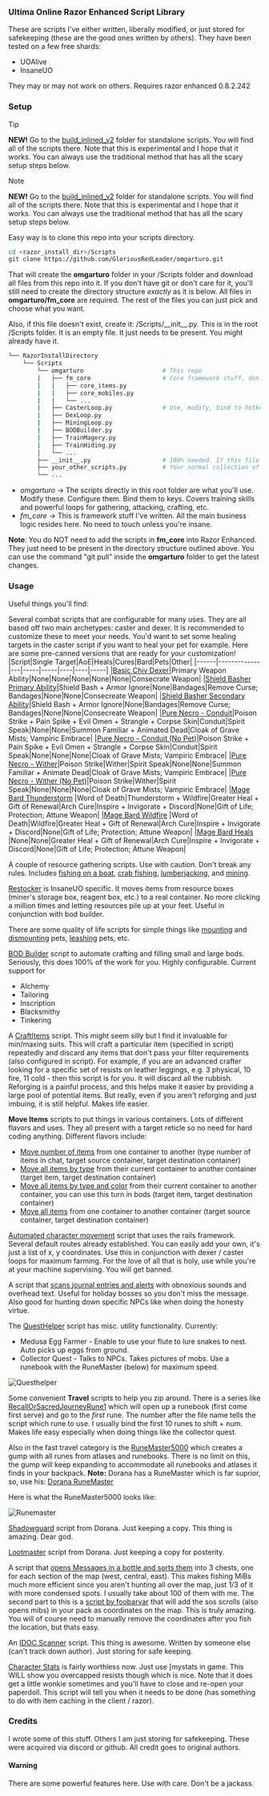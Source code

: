 ### Ultima Online Razor Enhanced Script Library

These are scripts I've either written, liberally modified, or just stored for safekeeping (these are the good ones written by others). They have been tested on a few free shards:

* UOAlive
* InsaneUO

They may or may not work on others. Requires razor enhanced 0.8.2.242

### Setup

> [!TIP]
> **NEW!** Go to the [build_inlined_v2](https://github.com/GloriousRedLeader/omgarturo/tree/new_format/build_inlined_v2) folder for standalone scripts. You will find all of the scripts there.
> Note that this is experimental and I hope that it works. You can always use the traditional method that has all the scary setup steps below.

> [!NOTE]
> **NEW!** Go to the [build_inlined_v2](https://github.com/GloriousRedLeader/omgarturo/tree/new_format/build_inlined_v2) folder for standalone scripts. You will find all of the scripts there.
> Note that this is experimental and I hope that it works. You can always use the traditional method that has all the scary setup steps below.

Easy way is to clone this repo into your scripts directory.

```bash
cd <razor_install_dir>/Scripts
git clone https://github.com/GloriousRedLeader/omgarturo.git
```

That will create the **omgarturo** folder in your /Scripts folder and download all files from this repo into it. If you don't have git or don't care for it, you'll still need to create the directory structure *exactly* as it is below. All files in **omgarturo/fm_core** are required. The rest of the files you can just pick and choose what you want.

Also, if this file doesn't exist, create it: /Scripts/\_\_init\_\_.py. This is in the root /Scripts folder. It is an empty file. It just needs to be present. You might already have it.

```bash
└── RazorInstallDirectory
    └── Scripts
        └── omgarturo                      # This repo
        |   ├── fm_core                    # Core framework stuff, don't touch. You need all of these.
        |   |   ├── core_items.py
        |   |   ├── core_mobiles.py
        |   |   └── ...
        |   ├── CasterLoop.py              # Use, modify, bind to hotkeys
        |   ├── DexLoop.py
        |   ├── MiningLoop.py
        |   ├── BODBuilder.py
        |   ├── TrainMagery.py
        |   ├── TrainHiding.py
        |   └── ...
        ├── __init__.py                    # 100% needed. If this file doesn't exist, create it. It is empty. 2 underscores on either side.
        ├── your_other_scripts.py          # Your normal collection of razor scripts
        └── ...
```

* *omgarturo* -> The scripts directly in this root folder are what you'll use. Modify these. Configure them. Bind them to keys. Covers training skills and powerful loops for gathering, attacking, crafting, etc.
* *fm_core* -> This is framework stuff I've written. All the main business logic resides here. No need to touch unless you're insane.

**Note**: You do NOT need to add the scripts in **fm_core** into Razor Enhanced. They just need to be present in the directory structure outlined above. You can use the command "git pull" inside the **omgarturo** folder to get the latest changes. 

### Usage

Useful things you'll find:

Several combat scripts that are configurable for many uses. They are all based off two main archetypes: caster and dexer. It is recommended to customize these to meet your needs. You'd want to set some healing targets in the caster script if you want to heal your pet for example. 
Here are some pre-canned versions that are ready for your customization!
|Script|Single Target|AoE|Heals|Cures|Bard|Pets|Other|
|------|-------------|---|-----|-----|----|----|-----|
|[Basic Chiv Dexer](https://github.com/GloriousRedLeader/omgarturo/blob/master/BasicChivDexerLoop.py)|Primary Weapon Ability|None|None|None|None|None|Consecrate Weapon|
|[Shield Basher Primary Ability](https://github.com/GloriousRedLeader/omgarturo/blob/master/BasherPrimaryLoop.py)|Shield Bash + Armor Ignore|None|Bandages|Remove Curse; Bandages|None|None|Consecreate Weapon|
|[Shield Basher Secondary Ability](https://github.com/GloriousRedLeader/omgarturo/blob/master/BasherSecondaryLoop.py)|Shield Bash + Armor Ignore|None|Bandages|Remove Curse; Bandages|None|None|Consecreate Weapon|
|[Pure Necro - Conduit](https://github.com/GloriousRedLeader/omgarturo/blob/master/PureNecroConduitLoop.py)|Poison Strike + Pain Spike + Evil Omen + Strangle + Corpse Skin|Conduit|Spirit Speak|None|None|Summon Familiar + Animated Dead|Cloak of Grave Mists; Vampiric Embrace|
|[Pure Necro - Conduit (No Pet)](https://github.com/GloriousRedLeader/omgarturo/blob/master/PureNecroConduitNoPetLoop.py)|Poison Strike + Pain Spike + Evil Omen + Strangle + Corpse Skin|Conduit|Spirit Speak|None|None|None|Cloak of Grave Mists; Vampiric Embrace|
|[Pure Necro - Wither](https://github.com/GloriousRedLeader/omgarturo/blob/master/PureNecroWitherLoop.py)|Poison Strike|Wither|Spirit Speak|None|None|Summon Familiar + Animate Dead|Cloak of Grave Mists; Vampiric Embrace|
|[Pure Necro - Wither (No Pet)](https://github.com/GloriousRedLeader/omgarturo/blob/master/PureNecroWitherLoop.py)|Poison Strike|Wither|Spirit Speak|None|None|None|Cloak of Grave Mists; Vampiric Embrace|
|[Mage Bard Thunderstorm](https://github.com/GloriousRedLeader/omgarturo/blob/master/MageBardThunderstormLoop.py) |Word of Death|Thunderstorm + Wildfire|Greater Heal + Gift of Renewal|Arch Cure|Inspire + Invigorate + Discord|None|Gift of Life; Protection; Attune Weapon|
|[Mage Bard Wildfire](https://github.com/GloriousRedLeader/omgarturo/blob/master/MageBardWildfireLoop.py) |Word of Death|Wildfire|Greater Heal + Gift of Renewal|Arch Cure|Inspire + Invigorate + Discord|None|Gift of Life; Protection; Attune Weapon|
|[Mage Bard Heals](https://github.com/GloriousRedLeader/omgarturo/blob/master/MageHealLoop.py) |None|None|Greater Heal + Gift of Renewal|Arch Cure|Inspire + Invigorate + Discord|None|Gift of Life; Protection; Attune Weapon|

A couple of resource gathering scripts. Use with caution. Don't break any rules. Includes [fishing on a boat](https://github.com/GloriousRedLeader/omgarturo/blob/master/FishLoopBoat.py), [crab fishing](https://github.com/GloriousRedLeader/omgarturo/blob/master/FishLoopCrab.py), [lumberjacking](https://github.com/GloriousRedLeader/omgarturo/blob/master/LumberjackingLoop.py), and [mining](https://github.com/GloriousRedLeader/omgarturo/blob/master/MiningLoop.py).

[Restocker](https://github.com/GloriousRedLeader/omgarturo/blob/master/Restocker.py) is InsaneUO specific. It moves items from resource boxes (miner's storage box, reagent box, etc.) to a real container. No more clicking a million times and letting resources pile up at your feet. Useful in conjunction with bod builder. 

There are some quality of life scripts for simple things like [mounting](https://github.com/GloriousRedLeader/omgarturo/blob/master/PetMount.py) and [dismounting](https://github.com/GloriousRedLeader/omgarturo/blob/master/PetDismount.py) pets, [leashing](https://github.com/GloriousRedLeader/omgarturo/blob/master/LeashPets.py) pets, etc.

[BOD Builder](https://github.com/GloriousRedLeader/omgarturo/blob/master/BODBuilder.py) script to automate crafting and filling small and large bods. Seriously, this does 100% of the work for you. Highly configurable. Current support for
* Alchemy
* Tailoring
* Inscription
* Blacksmithy
* Tinkering

A [CraftItems](https://github.com/GloriousRedLeader/omgarturo/blob/master/CraftItems.py) script. This might seem silly but I find it invaluable for min/maxing suits. This will craft a particular item (specified in script) repeatedly and discard any items that don't pass your filter requirements (also configured in script). For example, if you are an advanced crafter looking for a specific set of resists on leather leggings, e.g. 3 physical, 10 fire, 11 cold - then this script is for you. It will discard all the rubbish. Reforging is a painful process, and this helps make it easier by providing a large pool of potential items. But really, even if  you aren't reforging and just imbuing, it is still helpful. Makes life easier.

**Move Items** scripts to put things in various containers. Lots of different flavors and uses. They all present with a target reticle so no need for hard coding anything. Different flavors include:
* [Move number of items](https://github.com/GloriousRedLeader/omgarturo/blob/master/MoveNumberOfItems.py) from one container to another (type number of items in chat, target source container, target destination container)
* [Move all items by type](https://github.com/GloriousRedLeader/omgarturo/blob/master/MoveItemsByID.py) from their current container to another container (target item, target destination container)
* [Move all items by type and color](https://github.com/GloriousRedLeader/omgarturo/blob/master/MoveItemsByIDAndColor.py) from their current container to another container, you can use this turn in bods (target item, target destination container)
* [Move all items](https://github.com/GloriousRedLeader/omgarturo/blob/master/MoveAllItemsFromContainer.py) from one container to another container (target source container, target destination container)

[Automated character movement](https://github.com/GloriousRedLeader/omgarturo/blob/master/RailLoop.py) script that uses the rails framework. Several default routes already established. You can easily add your own, it's just a list of x, y coordinates. Use this in conjunction with dexer / caster loops for maximum farming. For the love of all that is holy, use while you're at your machine supervising. You will get banned.

A script that [scans journal entries and alerts](https://github.com/GloriousRedLeader/omgarturo/blob/master/JournalAlert.py) with obnoxious sounds and overhead text. Useful for holiday bosses so you don't miss the message. Also good for hunting down specific NPCs like when doing the honesty virtue.

The [QuestHelper](https://github.com/GloriousRedLeader/omgarturo/blob/master/QuestHelper.py) script has misc. utility functionality. Currently:
- Medusa Egg Farmer - Enable to use your flute to lure snakes to nest. Auto picks up eggs from ground.
- Collector Quest - Talks to NPCs. Takes pictures of mobs. Use a runebook with the RuneMaster (below) for maximum speed.

![Questhelper](misc/questhelper.jpg)

Some convenient **Travel** scripts to help you zip around. There is a series like [RecallOrSacredJourneyRune1](https://github.com/GloriousRedLeader/omgarturo/blob/master/RecallOrSacredJourneyRune1.py) which will open up a runebook (first come first serve) and go to the *first* rune. The number after the file name tells the script which rune to use. I usually bind the first 10 runes to shift + num. Makes life easy especially when doing things like the collector quest. 

Also in the fast travel category is the [RuneMaster5000](https://github.com/GloriousRedLeader/omgarturo/blob/master/RuneMaster.py) which creates a gump with all runes from atlases and runebooks. There is no limit on this, the gump will keep expanding to accommodate all runebooks and atlases it finds in your backpack. **Note:** Dorana has a RuneMaster which is far suprior, so, use his: [Dorana RuneMaster](https://github.com/dorana/RazorEnhancedScripts/blob/master/RazorScripts/RuneMaster.cs)

Here is what the RuneMaster5000 looks like:

![Runemaster](misc/runemaster.jpg)

[Shadowguard](https://github.com/GloriousRedLeader/omgarturo/blob/master/Shadowguard2.cs) script from Dorana. Just keeping a copy. This thing is amazing. Dear god.

[Lootmaster](https://github.com/GloriousRedLeader/omgarturo/blob/master/Lootmaster-1-8-0.cs) script from Dorana. Just keeping a copy for posterity.

A script that [opens Messages in a bottle and sorts them](https://github.com/GloriousRedLeader/omgarturo/blob/master/MIBSorter.py) into 3 chests, one for each section of the map (west, central, east). This makes fishing MiBs much more efficient since you aren't hunting all over the map, just 1/3 of it with more condensed spots. I usually take about 100 of them with me. The second part to this is a [script by foobarvar](https://github.com/GloriousRedLeader/omgarturo/blob/master/SOSCharter.cs) that will add the sos scrolls (also opens mibs) in your pack as coordinates on the map. This is truly amazing. You will of course need to manually remove the coordinates after you fish the location, but thats easy.

An [IDOC Scanner](https://github.com/GloriousRedLeader/omgarturo/blob/master/IDOCAlert.py) script. This thing is awesome. Written by someone else (can't track down author). Just storing for safe keeping. 

[Character Stats](https://github.com/GloriousRedLeader/omgarturo/blob/master/CharacterStats.py) is fairly worthless now. Just use [mystats in game. This WILL show you overcapped resists though which is nice. Note that it does get a little wonkie sometimes and you'll have to close and re-open your paperdoll. This script will tell you when it needs to be done (has something to do with item caching in the client / razor).

### Credits

I wrote some of this stuff. Others I am just storing for safekeeping. These were acquired via discord or github. All credit goes to original authors.

#### Warning

There are some powerful features here. Use with care. Don't be a jackass.
